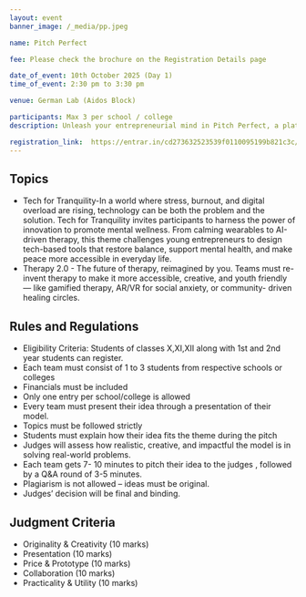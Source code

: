 ```yaml
---
layout: event
banner_image: /_media/pp.jpeg

name: Pitch Perfect

fee: Please check the brochure on the Registration Details page

date_of_event: 10th October 2025 (Day 1)
time_of_event: 2:30 pm to 3:30 pm

venue: German Lab (Aidos Block)

participants: Max 3 per school / college
description: Unleash your entrepreneurial mind in Pitch Perfect, a platform to present creative and enterprising business ideas that will promote mental health awareness, healing and personal growth. Teams will have to create Power Point presentations on innovative proposals on the topics mentioned below. Each team will get 7 to 10 minutes to present their creative ideas to the judges.

registration_link:  https://entrar.in/cd273632523539f0110095199b821c3c/onlineRegistrationConclave/3  
---
```


## Topics
- ⁠Tech for Tranquility-In a world where stress, burnout, and digital overload are rising, technology can be both the problem and the solution. Tech for Tranquility invites participants to harness the power of innovation to promote mental wellness. From calming wearables to AI-driven therapy, this theme challenges young entrepreneurs to design tech-based tools that restore balance, support mental health, and make peace more accessible in everyday life.
- ⁠Therapy 2.0 - The future of therapy, reimagined by you. Teams must re-invent therapy to make it more accessible, creative, and youth friendly — like gamified therapy, AR/VR for social anxiety, or community- driven healing circles.


## Rules and Regulations
- Eligibility Criteria: Students of classes X,XI,XII along with 1st and 2nd year students can register.
- Each team must consist of 1 to 3 students from respective schools or colleges
- Financials must be included
- Only one entry per school/college is allowed
- Every team must present their idea through a presentation of their model.
- Topics must be followed strictly
- Students must explain how their idea fits the theme during the pitch
- Judges will assess how realistic, creative, and impactful the model is in solving real-world problems.
- Each team gets 7- 10 minutes to pitch their idea to the judges , followed by a Q&A round of 3-5 minutes.
- Plagiarism is not allowed – ideas must be original.
- Judges’ decision will be final and binding.


## Judgment Criteria
- ⁠Originality & Creativity (10 marks)
- Presentation (10 marks)
- ⁠Price & Prototype (10 marks)
- ⁠Collaboration (10 marks)
- ⁠Practicality & Utility (10 marks)